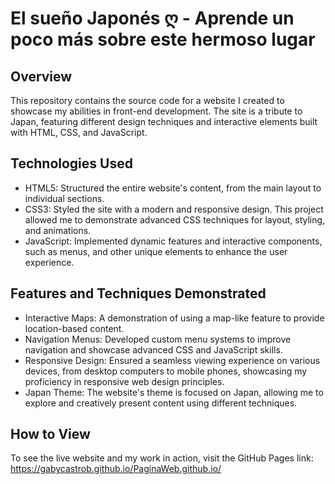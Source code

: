 # El sueño Japonés ღ - Aprende un poco más sobre este hermoso lugar
## Overview
This repository contains the source code for a website I created to showcase my abilities in front-end development. The site is a tribute to Japan, featuring different design techniques and interactive elements built with HTML, CSS, and JavaScript.
## Technologies Used
* HTML5: Structured the entire website's content, from the main layout to individual sections.
* CSS3: Styled the site with a modern and responsive design. This project allowed me to demonstrate advanced CSS techniques for layout, styling, and animations.
* JavaScript: Implemented dynamic features and interactive components, such as menus, and other unique elements to enhance the user experience.
## Features and Techniques Demonstrated
* Interactive Maps: A demonstration of using a map-like feature to provide location-based content.
* Navigation Menus: Developed custom menu systems to improve navigation and showcase advanced CSS and JavaScript skills.
* Responsive Design: Ensured a seamless viewing experience on various devices, from desktop computers to mobile phones, showcasing my proficiency in responsive web design principles.
* Japan Theme: The website's theme is focused on Japan, allowing me to explore and creatively present content using different techniques.
## How to View
To see the live website and my work in action, visit the GitHub Pages link:
https://gabycastrob.github.io/PaginaWeb.github.io/
